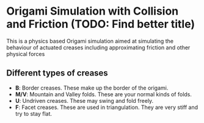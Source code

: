 
# Origami Simulation with Collision and Friction (TODO: Find better title)

This is a physics based Origami simulation aimed at simulating the behaviour of actuated creases including approximating friction and other physical forces

## Different types of creases

<ul>

 <li><b>B</b>: Border creases. These make up the border of the origami. </li>
 <li><b>M/V</b>: Mountain and Valley folds. These are your normal kinds of folds. </li>
 <li><b>U</b>: Undriven creases. These may swing and fold freely. </li>
 <li><b>F</b>: Facet creases. These are used in triangulation. They are very stiff and try to stay flat. </li>

</ul>
